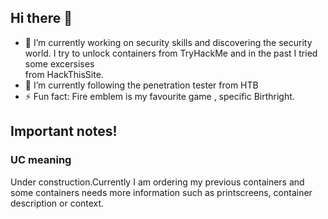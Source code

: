 ## Hi there 👋

- 🔭 I’m currently working on security skills and discovering the security world. I try to unlock containers from TryHackMe and in the past I tried some excersises <br>
from HackThisSite.<br>
- 🌱 I’m currently following the penetration tester from HTB<br>
- ⚡ Fun fact: Fire emblem is my favourite game , specific Birthright.<br>


## Important notes!
### UC meaning
Under construction.Currently I am ordering my previous containers and some containers needs more information such as printscreens, container description or context.
